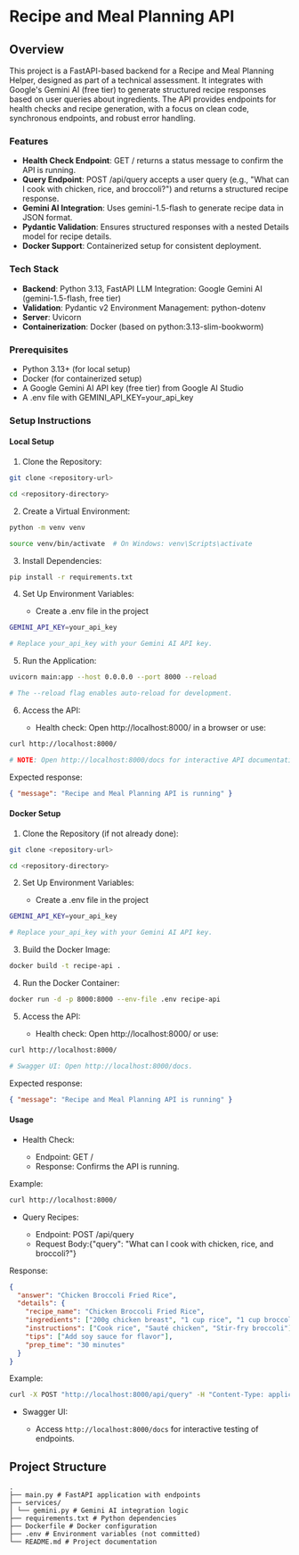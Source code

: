 # Recipe and Meal Planning API

## Overview

This project is a FastAPI-based backend for a Recipe and Meal Planning Helper, designed as part of a technical assessment. It integrates with Google's Gemini AI (free tier) to generate structured recipe responses based on user queries about ingredients. The API provides endpoints for health checks and recipe generation, with a focus on clean code, synchronous endpoints, and robust error handling.

### Features

- **Health Check Endpoint**: GET / returns a status message to confirm the API is running.
- **Query Endpoint**: POST /api/query accepts a user query (e.g., "What can I cook with chicken, rice, and broccoli?") and returns a structured recipe response.
- **Gemini AI Integration**: Uses gemini-1.5-flash to generate recipe data in JSON format.
- **Pydantic Validation**: Ensures structured responses with a nested Details model for recipe details.
- **Docker Support**: Containerized setup for consistent deployment.

### Tech Stack

- **Backend**: Python 3.13, FastAPI
  LLM Integration: Google Gemini AI (gemini-1.5-flash, free tier)
- **Validation**: Pydantic v2
  Environment Management: python-dotenv
- **Server**: Uvicorn
- **Containerization**: Docker (based on python:3.13-slim-bookworm)

### Prerequisites

- Python 3.13+ (for local setup)
- Docker (for containerized setup)
- A Google Gemini AI API key (free tier) from Google AI Studio
- A .env file with GEMINI_API_KEY=your_api_key

### Setup Instructions

#### Local Setup

1. Clone the Repository:

```bash
git clone <repository-url>

cd <repository-directory>
```

2. Create a Virtual Environment:

```bash
python -m venv venv

source venv/bin/activate  # On Windows: venv\Scripts\activate
```

3. Install Dependencies:

```bash
pip install -r requirements.txt
```

4. Set Up Environment Variables:

   - Create a .env file in the project

```bash
GEMINI_API_KEY=your_api_key

# Replace your_api_key with your Gemini AI API key.
```

5. Run the Application:

```bash
uvicorn main:app --host 0.0.0.0 --port 8000 --reload

# The --reload flag enables auto-reload for development.
```

6. Access the API:

   - Health check: Open http://localhost:8000/ in a browser or use:

```bash
curl http://localhost:8000/

# NOTE: Open http://localhost:8000/docs for interactive API documentation.
```

Expected response:

```json
{ "message": "Recipe and Meal Planning API is running" }
```

#### Docker Setup

1. Clone the Repository (if not already done):

```bash
git clone <repository-url>

cd <repository-directory>
```

2. Set Up Environment Variables:

   - Create a .env file in the project

```bash
GEMINI_API_KEY=your_api_key

# Replace your_api_key with your Gemini AI API key.
```

3. Build the Docker Image:

```bash
docker build -t recipe-api .
```

4. Run the Docker Container:

```bash
docker run -d -p 8000:8000 --env-file .env recipe-api
```

5. Access the API:

   - Health check: Open http://localhost:8000/ or use:

```bash
curl http://localhost:8000/

# Swagger UI: Open http://localhost:8000/docs.
```

Expected response:

```json
{ "message": "Recipe and Meal Planning API is running" }
```

#### Usage

- Health Check:

  - Endpoint: GET /
  - Response: Confirms the API is running.

Example:

```bash
curl http://localhost:8000/
```

- Query Recipes:

  - Endpoint: POST /api/query
  - Request Body:{"query": "What can I cook with chicken, rice, and broccoli?"}

Response:

```json
{
  "answer": "Chicken Broccoli Fried Rice",
  "details": {
    "recipe_name": "Chicken Broccoli Fried Rice",
    "ingredients": ["200g chicken breast", "1 cup rice", "1 cup broccoli"],
    "instructions": ["Cook rice", "Sauté chicken", "Stir-fry broccoli"],
    "tips": ["Add soy sauce for flavor"],
    "prep_time": "30 minutes"
  }
}
```

Example:

```bash
curl -X POST "http://localhost:8000/api/query" -H "Content-Type: application/json" -d '{"query": "What can I cook with chicken, rice, and broccoli?"}'
```

- Swagger UI:

  - Access `http://localhost:8000/docs` for interactive testing of endpoints.

## Project Structure

```plain
.
├── main.py # FastAPI application with endpoints
├── services/
│ └── gemini.py # Gemini AI integration logic
├── requirements.txt # Python dependencies
├── Dockerfile # Docker configuration
├── .env # Environment variables (not committed)
└── README.md # Project documentation
```
